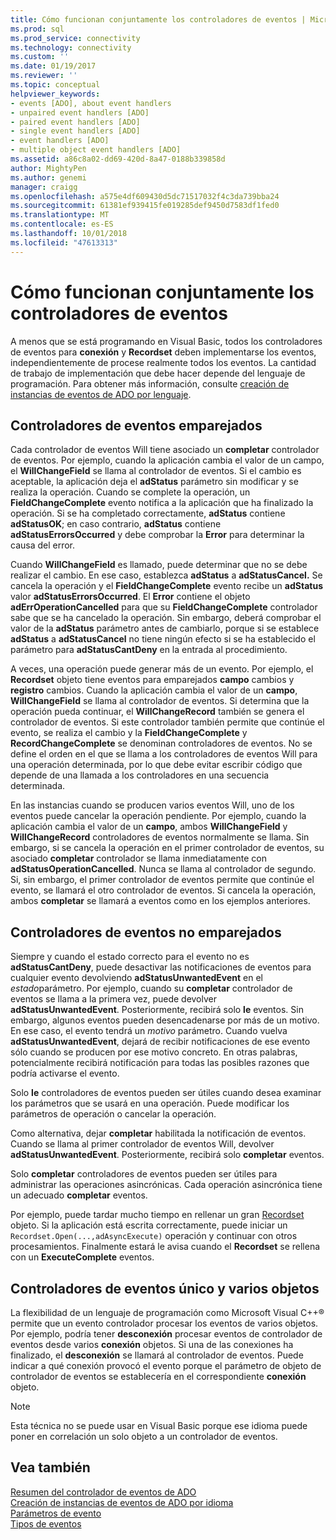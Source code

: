 ```yaml
---
title: Cómo funcionan conjuntamente los controladores de eventos | Microsoft Docs
ms.prod: sql
ms.prod_service: connectivity
ms.technology: connectivity
ms.custom: ''
ms.date: 01/19/2017
ms.reviewer: ''
ms.topic: conceptual
helpviewer_keywords:
- events [ADO], about event handlers
- unpaired event handlers [ADO]
- paired event handlers [ADO]
- single event handlers [ADO]
- event handlers [ADO]
- multiple object event handlers [ADO]
ms.assetid: a86c8a02-dd69-420d-8a47-0188b339858d
author: MightyPen
ms.author: genemi
manager: craigg
ms.openlocfilehash: a575e4df609430d5dc71517032f4c3da739bba24
ms.sourcegitcommit: 61381ef939415fe019285def9450d7583df1fed0
ms.translationtype: MT
ms.contentlocale: es-ES
ms.lasthandoff: 10/01/2018
ms.locfileid: "47613313"
---
```

# <a name="how-event-handlers-work-together"></a>Cómo funcionan conjuntamente los controladores de eventos
A menos que se está programando en Visual Basic, todos los controladores de eventos para **conexión** y **Recordset** deben implementarse los eventos, independientemente de procese realmente todos los eventos. La cantidad de trabajo de implementación que debe hacer depende del lenguaje de programación. Para obtener más información, consulte [creación de instancias de eventos de ADO por lenguaje](../../../ado/guide/data/ado-event-instantiation-by-language.md).  
  
## <a name="paired-event-handlers"></a>Controladores de eventos emparejados  
 Cada controlador de eventos Will tiene asociado un **completar** controlador de eventos. Por ejemplo, cuando la aplicación cambia el valor de un campo, el **WillChangeField** se llama al controlador de eventos. Si el cambio es aceptable, la aplicación deja el **adStatus** parámetro sin modificar y se realiza la operación. Cuando se complete la operación, un **FieldChangeComplete** evento notifica a la aplicación que ha finalizado la operación. Si se ha completado correctamente, **adStatus** contiene **adStatusOK**; en caso contrario, **adStatus** contiene **adStatusErrorsOccurred** y debe comprobar la **Error** para determinar la causa del error.  
  
 Cuando **WillChangeField** es llamado, puede determinar que no se debe realizar el cambio. En ese caso, establezca **adStatus** a **adStatusCancel.** Se cancela la operación y el **FieldChangeComplete** evento recibe un **adStatus** valor **adStatusErrorsOccurred**. El **Error** contiene el objeto **adErrOperationCancelled** para que su **FieldChangeComplete** controlador sabe que se ha cancelado la operación. Sin embargo, deberá comprobar el valor de la **adStatus** parámetro antes de cambiarlo, porque si se establece **adStatus** a **adStatusCancel** no tiene ningún efecto si se ha establecido el parámetro para **adStatusCantDeny** en la entrada al procedimiento.  
  
 A veces, una operación puede generar más de un evento. Por ejemplo, el **Recordset** objeto tiene eventos para emparejados **campo** cambios y **registro** cambios. Cuando la aplicación cambia el valor de un **campo**, **WillChangeField** se llama al controlador de eventos. Si determina que la operación pueda continuar, el **WillChangeRecord** también se genera el controlador de eventos. Si este controlador también permite que continúe el evento, se realiza el cambio y la **FieldChangeComplete** y **RecordChangeComplete** se denominan controladores de eventos. No se define el orden en el que se llama a los controladores de eventos Will para una operación determinada, por lo que debe evitar escribir código que depende de una llamada a los controladores en una secuencia determinada.  
  
 En las instancias cuando se producen varios eventos Will, uno de los eventos puede cancelar la operación pendiente. Por ejemplo, cuando la aplicación cambia el valor de un **campo**, ambos **WillChangeField** y **WillChangeRecord** controladores de eventos normalmente se llama. Sin embargo, si se cancela la operación en el primer controlador de eventos, su asociado **completar** controlador se llama inmediatamente con **adStatusOperationCancelled**. Nunca se llama al controlador de segundo. Si, sin embargo, el primer controlador de eventos permite que continúe el evento, se llamará el otro controlador de eventos. Si cancela la operación, ambos **completar** se llamará a eventos como en los ejemplos anteriores.  
  
## <a name="unpaired-event-handlers"></a>Controladores de eventos no emparejados  
 Siempre y cuando el estado correcto para el evento no es **adStatusCantDeny**, puede desactivar las notificaciones de eventos para cualquier evento devolviendo **adStatusUnwantedEvent** en el *estado*parámetro. Por ejemplo, cuando su **completar** controlador de eventos se llama a la primera vez, puede devolver **adStatusUnwantedEvent**. Posteriormente, recibirá solo **le** eventos. Sin embargo, algunos eventos pueden desencadenarse por más de un motivo. En ese caso, el evento tendrá un *motivo* parámetro. Cuando vuelva **adStatusUnwantedEvent**, dejará de recibir notificaciones de ese evento sólo cuando se producen por ese motivo concreto. En otras palabras, potencialmente recibirá notificación para todas las posibles razones que podría activarse el evento.  
  
 Solo **le** controladores de eventos pueden ser útiles cuando desea examinar los parámetros que se usará en una operación. Puede modificar los parámetros de operación o cancelar la operación.  
  
 Como alternativa, dejar **completar** habilitada la notificación de eventos. Cuando se llama al primer controlador de eventos Will, devolver **adStatusUnwantedEvent**. Posteriormente, recibirá solo **completar** eventos.  
  
 Solo **completar** controladores de eventos pueden ser útiles para administrar las operaciones asincrónicas. Cada operación asincrónica tiene un adecuado **completar** eventos.  
  
 Por ejemplo, puede tardar mucho tiempo en rellenar un gran [Recordset](../../../ado/reference/ado-api/recordset-object-ado.md) objeto. Si la aplicación está escrita correctamente, puede iniciar un `Recordset.Open(...,adAsyncExecute)` operación y continuar con otros procesamientos. Finalmente estará le avisa cuando el **Recordset** se rellena con un **ExecuteComplete** eventos.  
  
## <a name="single-event-handlers-and-multiple-objects"></a>Controladores de eventos único y varios objetos  
 La flexibilidad de un lenguaje de programación como Microsoft Visual C++® permite que un evento controlador procesar los eventos de varios objetos. Por ejemplo, podría tener **desconexión** procesar eventos de controlador de eventos desde varios **conexión** objetos. Si una de las conexiones ha finalizado, el **desconexión** se llamará al controlador de eventos. Puede indicar a qué conexión provocó el evento porque el parámetro de objeto de controlador de eventos se establecería en el correspondiente **conexión** objeto.  
  
> [!NOTE]
>  Esta técnica no se puede usar en Visual Basic porque ese idioma puede poner en correlación un solo objeto a un controlador de eventos.  
  
## <a name="see-also"></a>Vea también  
 [Resumen del controlador de eventos de ADO](../../../ado/guide/data/ado-event-handler-summary.md)   
 [Creación de instancias de eventos de ADO por idioma](../../../ado/guide/data/ado-event-instantiation-by-language.md)   
 [Parámetros de evento](../../../ado/guide/data/event-parameters.md)   
 [Tipos de eventos](../../../ado/guide/data/types-of-events.md)
